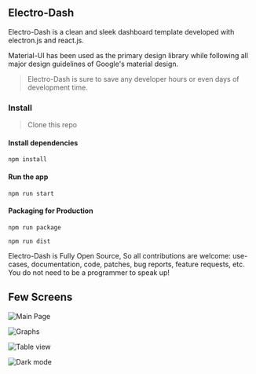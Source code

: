 ## Electro-Dash

Electro-Dash is a clean and sleek dashboard template developed with electron.js and react.js.  

Material-UI has been used as the primary design library while following all major design guidelines of Google's material design.

> Electro-Dash is sure to save any developer hours or even days of development time.


### Install

> Clone this repo

#### Install dependencies

```
npm install
```

#### Run the app

```
npm run start
```

#### Packaging for Production

```
npm run package
```
```
npm run dist
```

Electro-Dash is Fully Open Source, So all contributions are welcome: use-cases, documentation, code, patches, bug reports, feature requests, etc. You do not need to be a programmer to speak up!

## Few Screens

![Main Page](https://i.imgur.com/72uXeOm.png?raw=true)<br/>  

![Graphs](https://i.imgur.com/HVHs1qP.png?raw=true)<br/>  

![Table view](https://i.imgur.com/GmzRBDF.png?raw=true)<br/>  

![Dark mode](https://i.imgur.com/rh3d59U.png?raw=true)<br/>  
